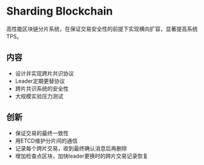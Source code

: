 # Sharding Blockchain
高性能区块链分片系统，在保证交易安全性的前提下实现横向扩容，显著提高系统TPS。

## 内容
+ 设计并实现跨片共识协议
+ Leader定期更替协议
+ 跨片共识系统的安全性
+ 大规模实验压力测试

## 创新
+ 保证交易的最终一致性
+ 用ETCD维护分片间的通信
+ 记录每个跨片交易，收到最终确认消息后再删除
+ 增加检查点区块，加快leader更换时的跨片交易记录恢复
